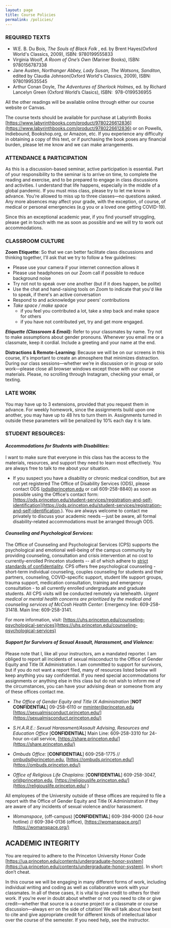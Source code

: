 ```yaml
---
layout: page
title: Course Policies
permalink: /policies/
---
```



### REQUIRED TEXTS ## 


+ W.E. B. Du Bois, *The Souls of Black Folk* , ed. by Brent Hayes(Oxford World's Classics, 2009), ISBN: 9780199555833
+ Virginia Woolf, *A Room of One’s Own* (Mariner Books), ISBN: 9780156787338 
+ Jane Austen, *Northanger Abbey, Lady Susan, The Watsons, Sanditon*, edited by Claudia Johnson(Oxford World's Classics, 2009), ISBN: 9780199535545
+ Arthur Conan Doyle, *The Adventures of Sherlock Holmes*, ed. by Richard Lancelyn Green (Oxford World’s Clasics), ISBN: ‎ 978-0199536955

All the other readings will be available online through either our course website or Canvas.

The course texts should be available for purchase at Labyrinth Books [https://www.labyrinthbooks.com/product/9780226612836](https://www.labyrinthbooks.com/product/9780226612836) or on Powells, Indiebound, Bookshop.org, or Amazon, etc. If you experience any difficulty in obtaining a copy of this text, or if purchasing the book poses any financial burden, please let me know and we can make arrangements.


### ATTENDANCE & PARTICIPATION

As this is a discussion-based seminar, active participation is essential.  Part of your responsibility to the seminar is to arrive on time, to complete the reading and exercise, and to be prepared to engage in class discussions and activities. I understand that life happens, especially in the middle of a global pandemic. If you must miss class, please try to let me know in advance. You're allowed to miss up to three classes––no questions asked. Any more absences may affect your grade, with the exception, of course, of medical or personal emergencies (e.g you or a loved one getting COVID-19). 

Since this an exceptional academic year, if you find yourself struggling, please get in touch with me as soon as possible and we will try to work out accommodations.


### CLASSROOM CULTURE

**Zoom Etiquette**: So that we can better facilitate class discussions and thinking together, I'll ask that we try to follow a few guidelines:

- Please use your camera if your internet connection allows it
- Please use headphones on our Zoom call if possible to reduce background noise
- Try not not to speak over one another (but if it does happen, be polite)
- Use the chat and hand-raising tools on Zoom to indicate that you'd like to speak, if there's an active conversation
- Respond to and acknowledge your peers’ contributions
- *Take space / make space*
	- if you feel you contributed a lot, take a step back and make space for others 
	- if you have not contributed yet, try and get more engaged.

***Etiquette (Classroom & Email):*** Refer to your classmates by name. Try not to make assumptions about gender pronouns. Whenever you email me or a classmate, keep it cordial. Include a greeting and your name at the end.

**Distractions & Remote-Learning:** Because we will be on our screens in this course, it's important to create an atmosphere that minimizes distraction. During our class sessions––whether we're in discussion or in group or solo work––please close all browser windows except those with our course materials. Please, no scrolling through Instagram, checking your email, or texting.

### LATE WORK
You may have up to 3 extensions, provided that you request them in advance. For weekly homework, since the assignments build upon one another, you may have up to 48 hrs to turn them in. Assignments turned in outside these parameters will be penalized by 10% each day it is late.


### STUDENT RESOURCES: 

#### ***Accommodations for Students with Disabilities***:

I want to make sure that everyone in this class has the access to the materials, resources, and support they need to learn most effectively. You are always free to talk to me about your situation. 

- If you suspect you have a disability or chronic medical condition, but are not yet registered The Office of Disability Services (ODS), please contact ODS (ods@princeton.edu or call 609-258-8840) as soon as possible using the Office's contact form: [https://ods.princeton.edu/student-services/registration-and-self-identification](https://ods.princeton.edu/student-services/registration-and-self-identification.). You are always welcome to contact me privately to discuss your academic needs –-just be aware, all formal disability-related accommodations must be arranged through ODS.

#### ***Counseling and Psychological Services:*** 
The Office of Counseling and Psychological Services (CPS) supports the psychological and emotional well-being of the campus community by providing counseling, consultation and crisis intervention at no cost to currently-enrolled Princeton students -- all of which adhere to [strict standards of confidentiality](https://uhs.princeton.edu/counseling-psychological-services/counseling/confidentiality-cps). CPS offers free psychological counseling - short-term individual counseling, couples counseling for students and their partners, counseling, COVID-specific support, student life support groups, trauma support, medication consultation, training and emergency consultation - to all currently enrolled undergraduate and graduate students. All CPS visits will be conducted remotely via telehealth. *Urgent medical or mental health concerns are prioritized by the medical and counseling services of McCosh Health Center*: Emergency line: 609-258-31418. Main line: 609-258-3141.

For more information, visit: [https://uhs.princeton.edu/counseling-psychological-services](https://uhs.princeton.edu/counseling-psychological-services)

#### ***Support for Survivors of Sexual Assault, Harassment, and Violence:***  
Please note that I, like all your instructors, am a mandated reporter. I am obliged to report all incidents of sexual misconduct to the Office of Gender Equity and Title IX Administration. I am committed to support for  survivors, but if you do not want a report filed, many of resources listed below will keep  anything you say confidential. If you need special accommodations for assignments or  anything else in this class but do not wish to inform me of the circumstances, you can have your advising dean or someone from any of these offices contact me. 

- *The Office of Gender Equity and Title IX Administration* [**NOT CONFIDENTIAL**] 09-258-6110 or mminter@princeton.edu [https://sexualmisconduct.princeton.edu/](https://sexualmisconduct.princeton.edu/)

- *S.H.A.R.E.: Sexual Harassment/Assault Advising, Resources and Education Office*  [**CONFIDENTIAL**] Main Line: 609-258-3310 for 24-hour on-call service, [https://share.princeton.edu/](https://share.princeton.edu/) 

- *Ombuds Office:* [**CONFIDENTIAL**] 609-258-1775 // ombuds@princeton.edu, [https://ombuds.princeton.edu/](https://ombuds.princeton.edu/)

- *Office of Religious Life Chaplains*: [**CONFIDENTIAL**] 609-258-3047, orl@princeton.edu, [https://religiouslife.princeton.edu/](https://religiouslife.princeton.edu/ ) 

All employees of the University outside of these offices are required to file a report with the Office of Gender Equity and Title IX Administration if they are aware of any incidents of sexual violence and/or harassment. 

- *Womanspace*, (off-campus) [**CONFIDENTIAL**]  609-394-9000 (24-hour hotline) // 609-394-0136 (office), [https://womanspace.org/](https://womanspace.org/) 

## ACADEMIC INTEGRITY

You are required to adhere to the Princeton University Honor Code [https://ua.princeton.edu/contents/undergraduate-honor-system](https://ua.princeton.edu/contents/undergraduate-honor-system). In short: don’t cheat. 

In this course we will be engaging in many different forms of work, including individual writing and coding as well as collaborative work with your classmates. In all of these cases, it is vital to give credit to others for their work. If you're ever in doubt about whether or not you need to cite or give credit––whether that source is a course project or a classmate or course discussion––always err on the side of citation! We will talk about how best to cite and give appropriate credit for different kinds of intellectual labor over the course of the semester.  If you need help, see the instructor.
